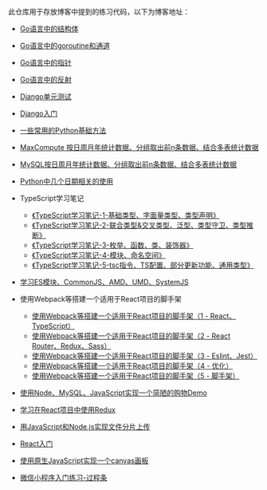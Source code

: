 此仓库用于存放博客中提到的练习代码，以下为博客地址：

+ [Go语言中的结构体](https://juejin.cn/post/7126550164717699109)

+ [Go语言中的goroutine和通道](https://juejin.cn/post/7103907668955250702)

+ [Go语言中的指针](https://juejin.cn/post/7100166142974492679)

+ [Go语言中的反射](https://juejin.cn/post/7097534989029343246)

+ [Django单元测试](https://juejin.cn/post/7016687269503303710/)

+ [Django入门](https://juejin.cn/post/7015896897378320391)

+ [一些常用的Python基础方法](https://juejin.cn/post/6993524865298857991)

+ [MaxCompute 按日周月年统计数据、分组取出前n条数据、结合多表统计数据](https://juejin.cn/post/6992974062511194120)

+ [MySQL按日周月年统计数据、分组取出前n条数据、结合多表统计数据](https://juejin.cn/post/6985862374284591118)

+ [Python中几个日期相关的使用](https://juejin.cn/post/6973570780357459975)

+ TypeScript学习笔记
  
  + [《TypeScript学习笔记-1-基础类型、字面量类型、类型声明》](https://juejin.im/post/6887561064129986567)
  + [《TypeScript学习笔记-2-联合类型&交叉类型、泛型、类型守卫、类型推断》](https://juejin.im/post/6887952824031068174)
  + [《TypeScript学习笔记-3-枚举、函数、类、装饰器》](https://juejin.im/post/6890127597435682829)
  + [《TypeScript学习笔记-4-模块、命名空间》](https://juejin.im/post/6892768302209171463/)
  + [《TypeScript学习笔记-5-tsc指令、TS配置、部分更新功能、通用类型》](https://juejin.im/post/6892781570545942541/)

+ [学习ES模块、CommonJS、AMD、UMD、SystemJS](https://juejin.im/post/6870141103958589454)

+ 使用Webpack等搭建一个适用于React项目的脚手架
  
  + [使用Webpack等搭建一个适用于React项目的脚手架（1 - React、TypeScript）](https://juejin.im/post/5e8b3e626fb9a03c546c2e60)
  + [使用Webpack等搭建一个适用于React项目的脚手架（2 - React Router、Redux、Sass）](https://juejin.im/post/5e8b3f7ef265da47a927ec82)
  + [使用Webpack等搭建一个适用于React项目的脚手架（3 - Eslint、Jest）](https://juejin.im/post/5e8b4004f265da480a1aaaba)
  + [使用Webpack等搭建一个适用于React项目的脚手架（4 - 优化）](https://juejin.im/post/5e8b40766fb9a03c75753fcd)
  + [使用Webpack等搭建一个适用于React项目的脚手架（5 - 脚手架）](https://juejin.im/post/5e8b40dcf265da47e02a7613)

+ [使用Node、MySQL、JavaScript实现一个简陋的购物Demo](https://juejin.im/post/5e3446e76fb9a02ff44f6e91)

+ [学习在React项目中使用Redux](https://juejin.im/post/5dc82bfee51d4523815886c9)

+ [用JavaScript和Node.js实现文件分片上传](https://juejin.im/post/5db29beb5188256467245a7b)

+ [React入门](https://juejin.im/post/5d9083d2e51d457825210a4b)

+ [使用原生JavaScript实现一个canvas画板](https://juejin.im/post/5d4c28ce5188250526558055)

+ [微信小程序入门练习-过程条](https://juejin.im/post/5d076a7de51d4556f76e809b)
